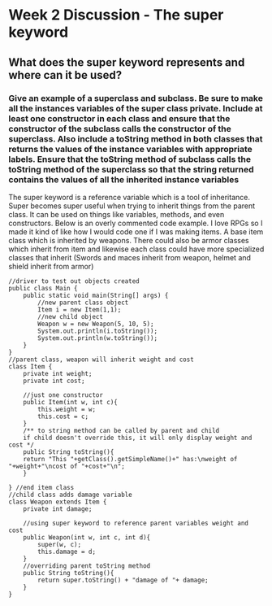 # Week 2 Discussion - The super keyword

## What does the super keyword represents and where can it be used?

### Give an example of a superclass and subclass. Be sure to make all the instances variables of the super class private. Include at least one constructor in each class and ensure that the constructor of the subclass calls the constructor of the superclass. Also include a toString method in both classes that returns the values of the instance variables with appropriate labels. Ensure that the toString method of subclass calls the toString method of the superclass so that the string returned contains the values of all the inherited instance variables

The super keyword is a reference variable which is a tool of inheritance. Super becomes super useful when trying to inherit things from the parent class. It can be used on things like variables, methods, and even constructors. Below is an overly commented code example. I love RPGs so I made it kind of like how I would code one if I was making items. A base item class which is inherited by weapons. There could also be armor classes which inherit from item and likewise each class could have more specialized classes that inherit (Swords and maces inherit from weapon, helmet and shield inherit from armor)

    //driver to test out objects created
    public class Main {
        public static void main(String[] args) {
            //new parent class object
            Item i = new Item(1,1);
            //new child object
            Weapon w = new Weapon(5, 10, 5);
            System.out.println(i.toString());
            System.out.println(w.toString());
        }
    }
    //parent class, weapon will inherit weight and cost
    class Item {
        private int weight;
        private int cost;

        //just one constructor
        public Item(int w, int c){
            this.weight = w;
            this.cost = c;
        }
        /** to string method can be called by parent and child
        if child doesn't override this, it will only display weight and cost */
        public String toString(){
        return "This "+getClass().getSimpleName()+" has:\nweight of "+weight+"\ncost of "+cost+"\n";
        }

    } //end item class
    //child class adds damage variable
    class Weapon extends Item {
        private int damage;

        //using super keyword to reference parent variables weight and cost
        public Weapon(int w, int c, int d){
            super(w, c);
            this.damage = d;
        }
        //overriding parent toString method
        public String toString(){
            return super.toString() + "damage of "+ damage;
        }
    }
